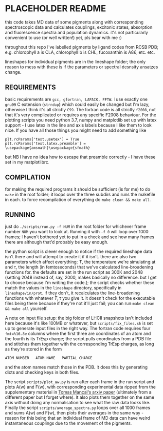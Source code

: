 PLACEHOLDER README
==================

this code takes MD data of some pigments along with corresponding spectroscopic data and calculates couplings, excitonic states, absorption and fluorescence spectra and population dynamics.
it's not particularly convenient to use (or well written!) yet, pls bear with me :)

throughout this repo I've labelled pigments by ligand codes from RCSB PDB; e.g. chlorophyll a is CLA, chlorophyll b is CHL, fucoxanthin is A86, etc. etc.

lineshapes for individual pigments are in the lineshape folder; the only reason to mess with these is if the parameters or spectral desnsity ansatzes change.

REQUIREMENTS
------------

basic requirements are `gcc, gfortran, LAPACK, FFTW`. I use exactly one `gnu99` C extension (`strndup`) which could easily be changed but I'm lazy, otherwise I think it's all strictly `C99`.
The fortran code is all strictly `f2008`, not that it's very complicated or requires any specific F2008 behaviour.
For the plotting scripts you need python 3.7, numpy and matplotlib set up with latex support - I use latex in the line and axis labels because I like them to look nice.
If you have all those things you might need to add something like
```
plt.rcParams['text.usetex'] = True
plt.rcParams['text.latex.preamble'] = \usepackage{amsmath}\usepackage{sfmath}
```
but NB I have no idea how to escape that preamble correctly - I have these set in my matplotlibrc.

COMPILATION
-----------

for making the required programs it should be sufficient (is for me) to do `make` in the root folder; it loops over the three subdirs and runs the makefile in each.
to force recompilation of everything do `make clean && make all`.

RUNNING
-------

just do `./scripts/run.py -f NUM` in the root folder for whichever frame number `NUM` you want to look at.
Running it with `-f 0` will loop over 1000 frames; I haven't bothered yet to put in a check and see how many frames there are although that'd probably be easy enough.

the python script is clever enough to notice if the required lineshape data isn't there and will attempt to create it if it isn't.
there are also two parameters which affect everything; $T$, the temperature we're simulating at and $\tau$, the length (in femtoseconds) that we've calculated line-broadening functions for.
the defaults are set in the run script as 300K and 2048 (setting 2048 instead of, say, 2000, makes basically no difference. but I get to choose because I'm writing the code.); the script checks whether these match the values in the `lineshape` directory, specifically in `lineshape/in/prot`.
if they don't, it recalculates the line-broadening functions with whatever $T, \tau$ you give it.
it doesn't check for the executable files being there because if they're not it'll just fail; you can run `make clean && make all` yourself.

A note on input file setup: the big folder of LHCII snapshots isn't included here because it's like 100MB or whatever, but `scripts/fix_files.sh` is set up to generate input files in the right way.
The fortran code requires four `fmt=%16.8e` columns where the first three are coordinates of an atom and the fourth is its TrEsp charge; the script pulls coordinates from a PDB file and stitches them together with the corresponding TrEsp charges, as long as they're stored in the form 

`ATOM_NUMBER   ATOM_NAME   PARTIAL_CHARGE`

and the atom names match those in the PDB.
It does this by generating dicts and checking keys in both files.

The script `scripts/plot_aw.py` is run after each frame in the run script and plots A(w) and F(w), with corresponding experimental data ripped from the supplementary material in [Tomas Mancal's arxiv paper](http://arxiv.org/abs/1512.00887) (ultimately from a different paper but I forget where).
It also plots them together on the same axis without doing any normalisation to see what the raw data looks like.
Finally the script `scripts/average_spectra.py` loops over all 1000 frames and sums A(w) and F(w), then plots their averages in the same way - reason for this being that an individual frame of MD data can have weird instantaneous couplings due to the movement of the pigments.
